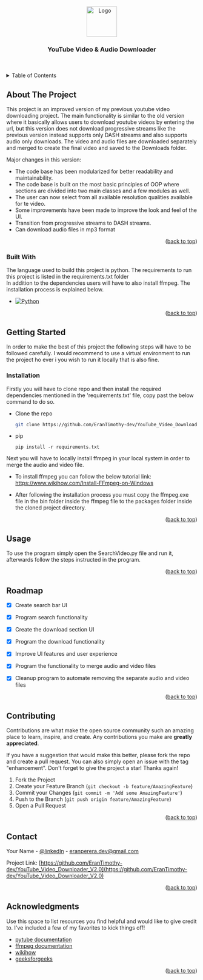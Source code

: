 <a name="readme-top"></a>


<!-- PROJECT LOGO -->
<br />
<div align="center">
  <img src="images/icon.ico" alt="Logo" width="80" height="80">
  

  <h3 align="center">YouTube Video & Audio Downloader</h3>
  <br><br>
</div>



<!-- TABLE OF CONTENTS -->
<details>
  <summary>Table of Contents</summary>
  <ol>
    <li>
      <a href="#about-the-project">About The Project</a>
      <ul>
        <li><a href="#built-with">Built With</a></li>
      </ul>
    </li>
    <li>
      <a href="#getting-started">Getting Started</a>
      <ul>
        <li><a href="#installation">Installation</a></li>
      </ul>
    </li>
    <li><a href="#usage">Usage</a></li>
    <li><a href="#roadmap">Roadmap</a></li>
    <li><a href="#contributing">Contributing</a></li>
    <li><a href="#contact">Contact</a></li>
    <li><a href="#acknowledgments">Acknowledgments</a></li>
  </ol>
</details>



<!-- ABOUT THE PROJECT -->
## About The Project


This project is an improved version of my previous youtube video downloading project. The main functionality is similar to the old version where it basically allows users to download youtube videos by entering the url, but this version does not download progressive streams like the previous version instead supports only DASH streams and also supports audio only downloads.
The video and audio files are downloaded separately and merged to create the final video and saved to the Downloads folder.

Major changes in this version:
* The code base has been modularized for better readability and maintainability.
* The code base is built on the most basic principles of OOP where sections are divided into two main classes and a few modules as well.
* The user can now select from all available resolution qualities available for te video.
* Some improvements have been made to improve the look and feel of the UI.
* Transition from progressive streams to DASH streams.
* Can download audio files in mp3 format



<p align="right">(<a href="#readme-top">back to top</a>)</p>



### Built With

The language used to build this project is python. The requirements to run this project is listed in the requirements.txt folder
<br>
In addition to the dependencies users will have to also install ffmpeg. The installation process is explained below. 

* [![Python][python-url]][python]


<p align="right">(<a href="#readme-top">back to top</a>)</p>



<!-- GETTING STARTED -->
## Getting Started

In order to make the best of this project the following steps will have to be followed carefully. I would recommend to use a virtual environment to run the project ho ever i you wish to run it locally that is also fine.

### Installation

Firstly you will have to clone repo and then install the required dependencies mentioned in the 'requirements.txt' file, copy past the below command to do so.
* Clone the repo
   ```sh
   git clone https://github.com/EranTimothy-dev/YouTube_Video_Downloader_V2.0.git
   ```
* pip
  ```pip
  pip install -r requirements.txt
  ```

Next you will have to locally install ffmpeg in your local system in order to merge the audio and video file. 

* To install ffmpeg you can follow the below tutorial link:
https://www.wikihow.com/Install-FFmpeg-on-Windows

* After following the installation process you must copy the ffmpeg.exe file in the bin folder inside the ffmpeg file to the packages folder inside the cloned project directory.



<p align="right">(<a href="#readme-top">back to top</a>)</p>



<!-- USAGE EXAMPLES -->
## Usage

To use the program simply open the SearchVideo.py file and run it, afterwards follow the steps instructed in the program.

<p align="right">(<a href="#readme-top">back to top</a>)</p>



<!-- ROADMAP -->
## Roadmap

- [x] Create search bar UI
- [x] Program search functionality
- [x] Create the download section UI
- [x] Program the download functionality
- [x] Improve UI features and user experience
- [x] Program the functionality to merge audio and video files
- [x] Cleanup program to automate removing the separate audio and video files


<p align="right">(<a href="#readme-top">back to top</a>)</p>



<!-- CONTRIBUTING -->
## Contributing

Contributions are what make the open source community such an amazing place to learn, inspire, and create. Any contributions you make are **greatly appreciated**.

If you have a suggestion that would make this better, please fork the repo and create a pull request. You can also simply open an issue with the tag "enhancement".
Don't forget to give the project a star! Thanks again!

1. Fork the Project
2. Create your Feature Branch (`git checkout -b feature/AmazingFeature`)
3. Commit your Changes (`git commit -m 'Add some AmazingFeature'`)
4. Push to the Branch (`git push origin feature/AmazingFeature`)
5. Open a Pull Request

<p align="right">(<a href="#readme-top">back to top</a>)</p>




<!-- CONTACT -->
## Contact

Your Name - [@linkedIn](https://www.linkedin.com/in/eran-perera-112a8a219) - eranperera.dev@gmail.com

Project Link: [https://github.com/EranTimothy-dev/YouTube_Video_Downloader_V2.0](https://github.com/EranTimothy-dev/YouTube_Video_Downloader_V2.0)

<p align="right">(<a href="#readme-top">back to top</a>)</p>



<!-- ACKNOWLEDGMENTS -->
## Acknowledgments

Use this space to list resources you find helpful and would like to give credit to. I've included a few of my favorites to kick things off!

* [pytube documentation](https://pytube.io/en/latest/user/quickstart.html)
* [ffmpeg documentation](https://www.webpagefx.com/tools/emoji-cheat-sheehttps://ffmpeg.org/about.html)
* [wikihow](https://www.wikihow.com/Install-FFmpeg-on-Windows)
* [geeksforgeeks](https://ffmpeg.org/about.html)

<p align="right">(<a href="#readme-top">back to top</a>)</p>



<!-- MARKDOWN LINKS & IMAGES -->
<!-- https://www.markdownguide.org/basic-syntax/#reference-style-links -->
[python-url]: https://www.python.org/
[python]: https://miro.medium.com/v2/resize:fit:1400/1*m0H6-tUbW6grMlezlb52yw.png